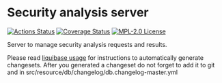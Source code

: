 # Security analysis server

[![Actions Status](https://github.com/gridsuite/security-analysis-server/actions/workflows/build.yml/badge.svg?branch=main)](https://github.com/gridsuite/security-analysis-server/actions)
[![Coverage Status](https://sonarcloud.io/api/project_badges/measure?project=org.gridsuite%3Asecurity-analysis-server&metric=coverage)](https://sonarcloud.io/component_measures?id=org.gridsuite%3Asecurity-analysis-server&metric=coverage)
[![MPL-2.0 License](https://img.shields.io/badge/license-MPL_2.0-blue.svg)](https://www.mozilla.org/en-US/MPL/2.0/)

Server to manage security analysis requests and results.

Please read [liquibase usage](https://github.com/powsybl/powsybl-parent/#liquibase-usage) for instructions to automatically generate changesets.
After you generated a changeset do not forget to add it to git and in src/resource/db/changelog/db.changelog-master.yml
